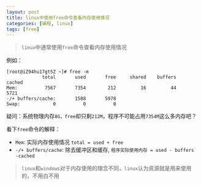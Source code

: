 ```yaml
---
layout: post
title: linux中使用free命令查看内存使用情况
categories: [编程, linux]
tags: [free]
---
```



> `linux`中通常使用`free`命令查看内存使用情况


例如：
```
[root@iZ94hu17gt5Z ~]# free -m
             total       used       free     shared    buffers     cached
Mem:          7567       7354        212         16         44       5721
-/+ buffers/cache:       1588       5978
Swap:            0          0          0

```

疑问：系统物理内存`8G，free`却只剩`212M`，程序不可能占用`7354M`这么多内存吧？

看下`free`命令的解释：
* `Mem`: 实际内存使用情况 `total = used + free`
* `-/+ buffers/cache`: 除去缓冲区和缓存, `程序实际使用内存 = used - buffers -cached`

> `linux`和`windows`对于内存使用的理念不同，`linux`认为资源就是用来使用的，不用白不用